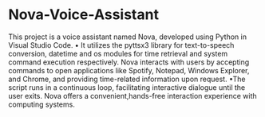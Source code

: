 # Nova-Voice-Assistant
This project is a voice assistant named Nova, developed using Python in Visual Studio Code.
• It utilizes the pyttsx3 library for text-to-speech conversion, datetime and os modules for time retrieval and system
command execution respectively. Nova interacts with users by accepting commands to open applications like Spotify, Notepad, Windows Explorer, and Chrome, and providing time-related information upon request.
•The script runs in a continuous loop, facilitating interactive dialogue until the user exits. Nova offers a convenient,hands-free interaction experience with computing systems.
